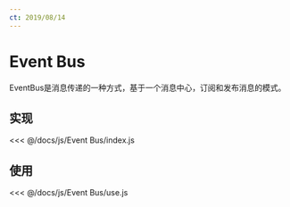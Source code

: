 ```yaml
---
ct: 2019/08/14
---
```

# Event Bus

EventBus是消息传递的一种方式，基于一个消息中心，订阅和发布消息的模式。

## 实现

<<< @/docs/js/Event Bus/index.js

## 使用

<<< @/docs/js/Event Bus/use.js
